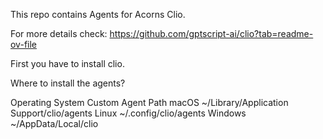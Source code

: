 This repo contains Agents for Acorns Clio.

For more details check: https://github.com/gptscript-ai/clio?tab=readme-ov-file

First you have to install clio. 

Where to install the agents?

Operating System	Custom Agent Path
macOS	~/Library/Application Support/clio/agents
Linux	~/.config/clio/agents
Windows	~/AppData/Local/clio

